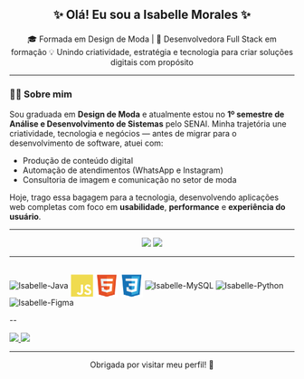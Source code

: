 ## <p align="center"> ✨ Olá! Eu sou a Isabelle Morales ✨

<p align="center">
🎓 Formada em Design de Moda | 🎯 Desenvolvedora Full Stack em formação  
💡 Unindo criatividade, estratégia e tecnologia para criar soluções digitais com propósito
</p>

---

### 👩‍💻 Sobre mim

Sou graduada em **Design de Moda** e atualmente estou no **1º semestre de Análise e Desenvolvimento de Sistemas** pelo SENAI. Minha trajetória une criatividade, tecnologia e negócios — antes de migrar para o desenvolvimento de software, atuei com:

- Produção de conteúdo digital
- Automação de atendimentos (WhatsApp e Instagram)
- Consultoria de imagem e comunicação no setor de moda

Hoje, trago essa bagagem para a tecnologia, desenvolvendo aplicações web completas com foco em **usabilidade**, **performance** e **experiência do usuário**.

---



<div align="center">
  <img height="180em" src="https://github-readme-stats.vercel.app/api?username=isabellemorales&show_icons=true&theme=radical"/>
  <img height="180em" src="https://github-readme-stats.vercel.app/api/top-langs/?username=isabellemorales&layout=compact&theme=radical"/>
</div>

---



<div style="display: inline_block"><br>
  <img align="center" alt="Isabelle-Java" height="40" width="40" src="https://cdn.jsdelivr.net/gh/devicons/devicon/icons/java/java-original.svg">
  <img align="center" alt="Isabelle-Js" height="40" width="40" src="https://raw.githubusercontent.com/devicons/devicon/master/icons/javascript/javascript-plain.svg">
  <img align="center" alt="Isabelle-HTML" height="40" width="40" src="https://raw.githubusercontent.com/devicons/devicon/master/icons/html5/html5-original.svg">
  <img align="center" alt="Isabelle-CSS" height="40" width="40" src="https://raw.githubusercontent.com/devicons/devicon/master/icons/css3/css3-original.svg">
  <img align="center" alt="Isabelle-MySQL" height="40" width="40" src="https://cdn.jsdelivr.net/gh/devicons/devicon/icons/mysql/mysql-original-wordmark.svg">
  <img align="center" alt="Isabelle-Python" height="40" width="40" src="https://cdn.jsdelivr.net/gh/devicons/devicon/icons/python/python-original.svg">
  <img align="center" alt="Isabelle-Figma" height="40" width="40" src="https://cdn.jsdelivr.net/gh/devicons/devicon/icons/figma/figma-original.svg">
</div>

--

<div>
  <a href="mailto:isabellemoralesp@gmail.com">
    <img src="https://img.shields.io/badge/Gmail-D14836?style=for-the-badge&logo=gmail&logoColor=white" target="_blank">
  </a>
  <a href="https://www.linkedin.com/in/isabellemorales/" target="_blank">
    <img src="https://img.shields.io/badge/-LinkedIn-%230077B5?style=for-the-badge&logo=linkedin&logoColor=white" target="_blank">
  </a>
</div>

---

<p align="center">Obrigada por visitar meu perfil! 💙</p>
